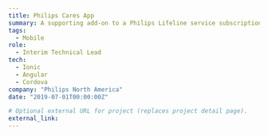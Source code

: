 ```yaml
---
title: Philips Cares App
summary: A supporting add-on to a Philips Lifeline service subscription, the Cares app helps you and a care circle of trusted family and friends easily communicate and collaborate around senior living care including meaningful insights and notifications.
tags:
  - Mobile
role:
  - Interim Technical Lead
tech:
  - Ionic
  - Angular
  - Cordova
company: "Philips North America"
date: "2019-07-01T00:00:00Z"

# Optional external URL for project (replaces project detail page).
external_link:
---
```


